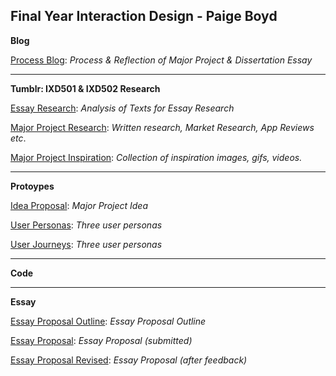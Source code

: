 ## Final Year Interaction Design - Paige Boyd

**Blog**

[Process Blog](https://medium.com/@paigeboyd1): *Process & Reflection of Major Project & Dissertation Essay*

----
**Tumblr: IXD501 & IXD502 Research**

[Essay Research](https://bsl-for-kids.tumblr.com/tagged/ixd502): *Analysis of Texts for Essay Research*

[Major Project Research](https://bsl-for-kids.tumblr.com/tagged/majorproject): *Written research, Market Research, App Reviews etc*.

[Major Project Inspiration](https://bsl-for-kids.tumblr.com/tagged/mpinspiration): *Collection of inspiration images, gifs, videos.*

----
**Protoypes**

[Idea Proposal](https://github.com/paigeboyd/Final-Year/blob/master/Major-Project.md): *Major Project Idea*

[User Personas](https://github.com/paigeboyd/Final-Year/tree/master/User%20Personas): *Three user personas*

[User Journeys](https://github.com/paigeboyd/Final-Year/tree/master/User%20Personas): *Three user personas*

----
**Code**


----
**Essay**

[Essay Proposal Outline](https://github.com/paigeboyd/Final-Year/blob/master/Dissertation/Proposal-Outline.md): *Essay Proposal Outline*

[Essay Proposal](https://github.com/paigeboyd/Final-Year/blob/master/Dissertation/Essay-Proposal.md): *Essay Proposal (submitted)*

[Essay Proposal Revised](https://github.com/paigeboyd/Final-Year/blob/master/Dissertation/Proposal-REVISED.md): *Essay Proposal (after feedback)*
